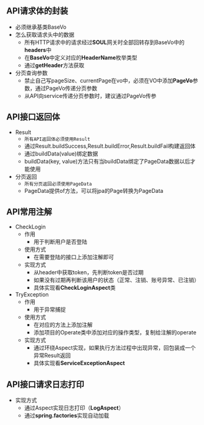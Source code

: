 ## API请求体的封装

- 必须继承基类BaseVo
- 怎么获取请求头中的数据
    - 所有HTTP请求中的请求经过**SOUL**网关时全部回转存到BaseVo中的**headers**中
    - 在**BaseVo**中定义对应的**HeaderName**枚举类型
    - 通过**getHeader**方法获取
- 分页查询参数
    - 禁止自己写pageSize、currentPage在vo中，必须在VO中添加**PageVo**参数，通过PageVo传递分页参数
    - 从API向service传递分页参数时，建议通过PageVo传参

## API接口返回体

- Result
    - `所有API返回体必须使用Result`
    - 通过Result.buildSuccess,Result.buildError,Result.buildFail构建返回体
    - 通过buildData(value)绑定数据
    - buildData(key, value)方法只有当buildData绑定了PageData数据以后才能使用
- 分页返回
    - `所有分页返回必须使用PageData`
    - PageData提供of方法，可以将jpa的Page转换为PageData

## API常用注解

- CheckLogin
    - 作用
        - 用于判断用户是否登陆
    - 使用方式
        - 在需要登陆的接口上添加注解即可
    - 实现方式
        - 从header中获取token，先判断token是否过期
        - 如果没有过期再判断该用户的状态（正常、注销、账号异常、已注销）
        - 具体实现看**CheckLoginAspect**类
- TryException
    - 作用
        - 用于异常捕捉
    - 使用方式
        - 在对应的方法上添加注解
        - 添加项目的Operate类中添加对应的操作类型，复制给注解的operate
    - 实现方式
        - 通过环绕Aspect实现，如果执行方法过程中出现异常，回包装成一个异常Result返回
        - 具体实现看**ServiceExceptionAspect**

## API接口请求日志打印

- 实现方式
    - 通过Aspect实现日志打印（**LogAspect**）
    - 通过**spring.factories**实现自动加载